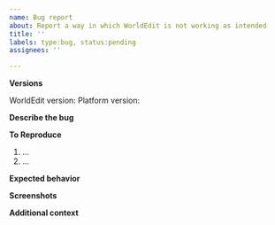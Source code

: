 ```yaml
---
name: Bug report
about: Report a way in which WorldEdit is not working as intended
title: ''
labels: type:bug, status:pending
assignees: ''

---
```


**Versions**
<!-- Please include the full version of WorldEdit and the platform (Forge, Fabric, Bukkit...) you are running, e.g. output from `/we version` and `/version` commands, where applicable. Please ensure you are running up to date software before making a bug report. Old versions will recieve little to no support. -->
WorldEdit version:
Platform version:

**Describe the bug**
<!-- A clear and concise description of what the bug is. -->

**To Reproduce**
<!-- Steps to reproduce the behavior: -->
1. ...
2. ...

**Expected behavior**
<!-- A clear and concise description of what you expected to happen. -->

**Screenshots**
<!-- If applicable, add screenshots to help explain your problem. -->

**Additional context**
<!-- Add any other context about the problem here. -->
